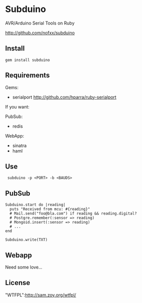 Subduino
========

AVR/Arduino Serial Tools on Ruby

http://github.com/nofxx/subduino


Install
-------

    gem install subduino


Requirements
------------

Gems:

* serialport http://github.com/hparra/ruby-serialport

If you want:

PubSub:

* redis

WebApp:

* sinatra
* haml


Use
---

     subduino -p <PORT> -b <BAUDS>



PubSub
------


    Subduino.start do |reading|
      puts "Received from mcu: #{reading}"
      # Mail.send("foo@bla.com") if reading && reading.digital?
      # Postgre.remember(:sensor => reading)
      # Mongoid.insert(:sensor => reading)
      # ...
    end

    Subduino.write(TXT)


Webapp
------

Need some love...



License
-------

"WTFPL":http://sam.zoy.org/wtfpl/
